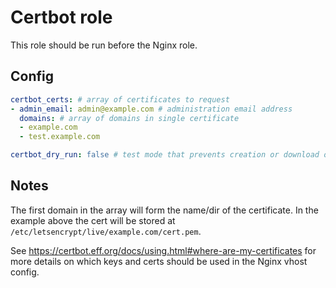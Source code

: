 Certbot role
============

This role should be run before the Nginx role.


Config
------

```yaml
certbot_certs: # array of certificates to request
- admin_email: admin@example.com # administration email address
  domains: # array of domains in single certificate
  - example.com
  - test.example.com 

certbot_dry_run: false # test mode that prevents creation or download of certs (default: false)
```

Notes
-----

The first domain in the array will form the name/dir of the certificate. In the example above the cert will be
stored at `/etc/letsencrypt/live/example.com/cert.pem`.

See https://certbot.eff.org/docs/using.html#where-are-my-certificates for more details on which keys and certs
should be used in the Nginx vhost config.
